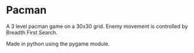 # Pacman

A 3 level pacman game on a 30x30 grid.
Enemy movement is controlled by Breadth First Search.

Made in python using the pygame module.
